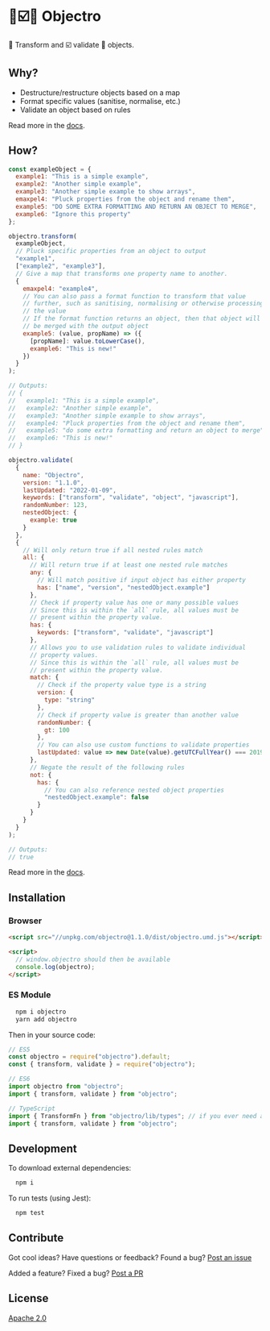 # 🔀☑️🎁 Objectro

🔀 Transform and ☑️ validate 🎁 objects.

## Why?

- Destructure/restructure objects based on a map
- Format specific values (sanitise, normalise, etc.)
- Validate an object based on rules

Read more in the [docs](https://lvl99.github.io/objectro/).

## How?

```javascript
const exampleObject = {
  example1: "This is a simple example",
  example2: "Another simple example",
  example3: "Another simple example to show arrays",
  emaxpel4: "Pluck properties from the object and rename them",
  example5: "DO SOME EXTRA FORMATTING AND RETURN AN OBJECT TO MERGE",
  example6: "Ignore this property"
};

objectro.transform(
  exampleObject,
  // Pluck specific properties from an object to output
  "example1",
  ["example2", "example3"],
  // Give a map that transforms one property name to another.
  {
    emaxpel4: "example4",
    // You can also pass a format function to transform that value
    // further, such as sanitising, normalising or otherwise processing
    // the value
    // If the format function returns an object, then that object will
    // be merged with the output object
    example5: (value, propName) => ({
      [propName]: value.toLowerCase(),
      example6: "This is new!"
    })
  }
);

// Outputs:
// {
//   example1: "This is a simple example",
//   example2: "Another simple example",
//   example3: "Another simple example to show arrays",
//   example4: "Pluck properties from the object and rename them",
//   example5: "do some extra formatting and return an object to merge",
//   example6: "This is new!"
// }
```

```javascript
objectro.validate(
  {
    name: "Objectro",
    version: "1.1.0",
    lastUpdated: "2022-01-09",
    keywords: ["transform", "validate", "object", "javascript"],
    randomNumber: 123,
    nestedObject: {
      example: true
    }
  },
  {
    // Will only return true if all nested rules match
    all: {
      // Will return true if at least one nested rule matches
      any: {
        // Will match positive if input object has either property
        has: ["name", "version", "nestedObject.example"]
      },
      // Check if property value has one or many possible values
      // Since this is within the `all` rule, all values must be
      // present within the property value.
      has: {
        keywords: ["transform", "validate", "javascript"]
      },
      // Allows you to use validation rules to validate individual
      // property values.
      // Since this is within the `all` rule, all values must be
      // present within the property value.
      match: {
        // Check if the property value type is a string
        version: {
          type: "string"
        },
        // Check if property value is greater than another value
        randomNumber: {
          gt: 100
        },
        // You can also use custom functions to validate properties
        lastUpdated: value => new Date(value).getUTCFullYear() === 2019
      },
      // Negate the result of the following rules
      not: {
        has: {
          // You can also reference nested object properties
          "nestedObject.example": false
        }
      }
    }
  }
);

// Outputs:
// true
```

Read more in the [docs](https://lvl99.github.io/objectro/).

## Installation

### Browser

```html
<script src="//unpkg.com/objectro@1.1.0/dist/objectro.umd.js"></script>

<script>
  // window.objectro should then be available
  console.log(objectro);
</script>
```

### ES Module

```bash
  npm i objectro
  yarn add objectro
```

Then in your source code:

```javascript
// ES5
const objectro = require("objectro").default;
const { transform, validate } = require("objectro");

// ES6
import objectro from "objectro";
import { transform, validate } from "objectro";

// TypeScript
import { TransformFn } from "objectro/lib/types"; // if you ever need access to specific objectro type definitions
import { transform, validate } from "objectro";
```

## Development

To download external dependencies:

```bash
  npm i
```

To run tests (using Jest):

```bash
  npm test
```

## Contribute

Got cool ideas? Have questions or feedback? Found a bug? [Post an issue](https://github.com/lvl99/objectro/issues)

Added a feature? Fixed a bug? [Post a PR](https://github.com/lvl99/objectro/compare)

## License

[Apache 2.0](LICENSE.md)

